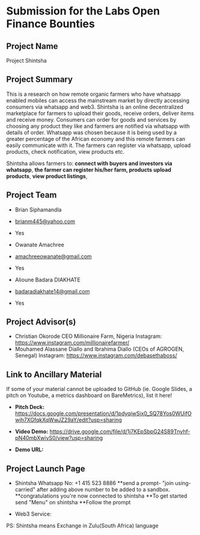 # Submission for the Labs Open Finance Bounties

## Project Name
Project Shintsha

## Project Summary
This is a research on how remote organic farmers who have whatsapp enabled mobiles can access the mainstream market by directly accessing consumers via whatsapp and web3. Shintsha is an online decentralized marketplace for farmers to upload their goods, receive orders, deliver items and receive money. Consumers can order for goods and services by choosing any product they like and farmers are notified via whatsapp with details of order. Whatsapp was chosen because it is being used by a greater percentage of the African economy and this remote farmers can easily communicate with it. The farmers can register via whatsapp, upload products, check notification, view products etc.



Shintsha allows farmers to: 
**connect with buyers and investors via whatsapp**, 
**the farmer can register his/her farm, products** 
**upload products**, 
**view product listings**, 

## Project Team
* Brian Siphamandla
* brianm445@yahoo.com
* Yes

* Owanate Amachree
* amachreeowanate@gmail.com
* Yes

* Alioune Badara DIAKHATE
* badaradiakhate14@gmail.com
* Yes

## Project Advisor(s)
* Christian Okorode CEO Millionaire Farm, Nigeria Instagram: https://www.instagram.com/millionairefarmer/
* Mouhamed Alassane Diallo and Ibrahima Diallo (CEOs of AGROGEN, Senegal) Instagram: https://www.instagram.com/debasethaboss/

## Link to Ancillary Material
If some of your material cannot be uploaded to GitHub (ie. Google Slides, a pitch on Youtube, a metrics dashboard on BareMetrics), list it here!

- **Pitch Deck:** https://docs.google.com/presentation/d/1pdyqiwSjx0_SQ78Yos0WUifOwjh7XGfqkXqWwJZ29aY/edit?usp=sharing

- **Video Demo:** https://drive.google.com/file/d/1j7KEpSbpG24S89Tnyhf-pN40mbXwivS0/view?usp=sharing

- **Demo URL:** 

## Project Launch Page

- Shintsha Whatsapp No: +1 415 523 8886 
**send a prompt- "join using-carried" after adding above number to be added to a sandbox.
**congratulations you're now connected to shintsha
**To get started send "Menu" on shintsha
**Follow the prompt

- Web3 Service: 

PS: Shintsha means Exchange in Zulu(South Africa) language

